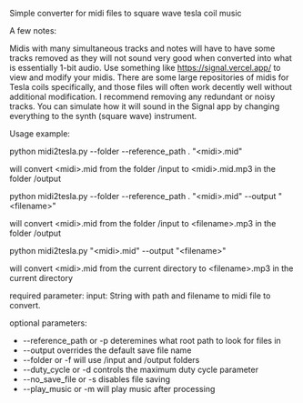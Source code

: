 Simple converter for midi files to square wave tesla coil music

A few notes:

Midis with many simultaneous tracks and notes will have to have some tracks removed as they will not sound very good when converted into what is essentially 1-bit audio. Use something like https://signal.vercel.app/ to view and modify your midis. There are some large repositories of midis for Tesla coils specifically, and those files will often work decently well without additional modification. I recommend removing any redundant or noisy tracks. You can simulate how it will sound in the Signal app by changing everything to the synth (square wave) instrument.

Usage example:

python midi2tesla.py --folder --reference_path . "\<midi\>.mid"

will convert \<midi\>.mid from the folder /input to \<midi\>.mid.mp3 in the folder /output


python midi2tesla.py --folder --reference_path . "\<midi\>.mid" --output "\<filename\>"

will convert \<midi\>.mid from the folder /input to \<filename\>.mp3 in the folder /output


python midi2tesla.py "\<midi\>.mid" --output "\<filename\>"

will convert \<midi\>.mid from the current directory to \<filename\>.mp3 in the current directory



required parameter: input: String with path and filename to midi file to convert.

optional parameters:
- --reference_path or -p deteremines what root path to look for files in
- --output overrides the default save file name
- --folder or -f will use /input and /output folders
- --duty_cycle or -d controls the maximum duty cycle parameter
- --no_save_file or -s disables file saving
- --play_music or -m will play music after processing


